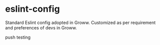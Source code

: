 # eslint-config
Standard Eslint config adopted in Groww. Customized as per requirement and preferences of devs in Groww.

push testing